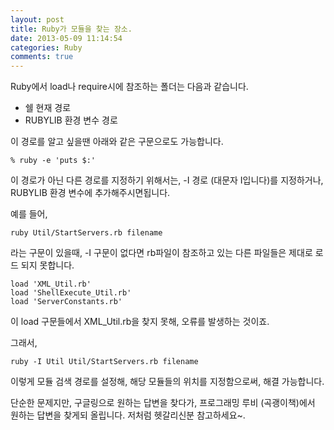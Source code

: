 ```yaml
---
layout: post
title: Ruby가 모듈을 찾는 장소.
date: 2013-05-09 11:14:54
categories: Ruby
comments: true
---
```


Ruby에서 load나 require시에 참조하는 폴더는 다음과 같습니다.

* 쉘 현재 경로 
* RUBYLIB 환경 변수 경로

이 경로를 알고 싶을땐 아래와 같은 구문으로도 가능합니다.

    % ruby -e 'puts $:'

이 경로가 아닌 다른 경로를 지정하기 위해서는, -I 경로 (대문자 I입니다)를 지정하거나, RUBYLIB 환경 변수에 추가해주시면됩니다.

예를 들어,

    ruby Util/StartServers.rb filename

라는 구문이 있을때, -I 구문이 없다면 rb파일이 참조하고 있는 다른 파일들은 제대로 로드 되지 못합니다.

    load 'XML_Util.rb'
    load 'ShellExecute_Util.rb'
    load 'ServerConstants.rb'

이 load 구문들에서 XML_Util.rb을 찾지 못해, 오류를 발생하는 것이죠.

그래서, 

    ruby -I Util Util/StartServers.rb filename

이렇게 모듈 검색 경로를 설정해, 해당 모듈들의 위치를 지정함으로써, 해결 가능합니다.

단순한 문제지만, 구글링으로 원하는 답변을 찾다가, 프로그래밍 루비 (곡괭이책)에서 원하는 답변을 찾게되 올립니다. 저처럼 헷갈리신분 참고하세요~.